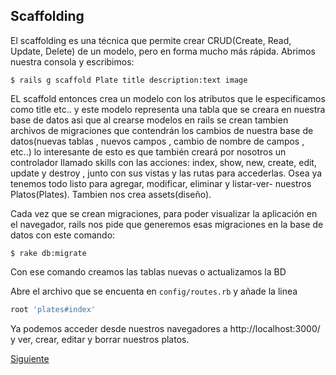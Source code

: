 ## Scaffolding

El scaffolding es una técnica que permite crear CRUD(Create, Read, Update, Delete) de un modelo, pero en forma mucho más rápida. Abrimos nuestra consola y escribimos:
```
$ rails g scaffold Plate title description:text image
```

EL scaffold entonces crea un modelo con los atributos que le especificamos como title etc.. y este modelo representa una tabla que se creara en nuestra base de datos
asi que al crearse modelos en rails se crean tambien archivos de migraciones que contendrán los cambios de nuestra base de datos(nuevas tablas , nuevos campos , cambio de nombre de campos , etc..)
lo interesante de esto es que también creará por nosotros un controlador llamado skills con las acciones: index, show, new, create, edit, update y destroy ,
junto con sus vistas y las rutas para accederlas. Osea ya tenemos todo listo para agregar, modificar, eliminar y listar-ver- nuestros Platos(Plates). Tambien nos crea assets(diseño).

Cada vez que se crean migraciones, para poder visualizar la aplicación en el navegador, rails nos pide que generemos esas migraciones en la base de datos con este comando:
```
$ rake db:migrate
```

Con ese comando creamos las tablas nuevas o actualizamos la BD

Abre el archivo que se encuenta en  ``` config/routes.rb ```  y añade la linea
```ruby
root 'plates#index'
```

Ya podemos acceder desde nuestros navegadores a http://localhost:3000/ y ver, crear, editar y borrar nuestros platos.

[Siguiente](../tutos/votes.md)
